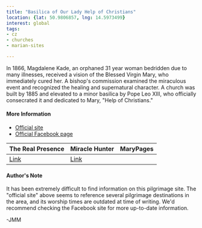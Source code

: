 ```yaml
---
title: "Basilica of Our Lady Help of Christians"
location: {lat: 50.9806857, lng: 14.5973499}
interest: global
tags:
- cz
- churches
- marian-sites

---
```



In 1866, Magdalene Kade, an orphaned 31 year woman bedridden due to many illnesses, received a vision of the Blessed Virgin Mary, who immediately cured her.  A bishop's commission examined the miraculous event and recognized the healing and supernatural character.  A church was built by 1885 and elevated to a minor basilica by Pope Leo XIII, who officially consecrated it and dedicated to Mary, "Help of Christians."

#### More Information

* [Official site](http://cz.poutni-mista-sluknovsko.cz/bazilika-minor-panny-marie-pomocnice-krestanu-filipov.html)
* [Official Facebook page](https://www.facebook.com/poutnimistofilipov)


| The Real Presence | Miracle Hunter | MaryPages |
| --- | --- | --- |
| [Link](http://www.therealpresence.org/eucharst/misc/BVM/89_FILIPOV_96x96.pdf) | [Link](https://www.miraclehunter.com/marian_apparitions/approved_apparitions/filippsdorf/index.html) |  |




#### Author's Note

It has been extremely difficult to find information on this pilgrimage site.  The "official site" above seems to reference several pilgrimage destinations in the area, and its worship times are outdated at time of writing.  We'd recommend checking the Facebook site for more up-to-date information.

-JMM




